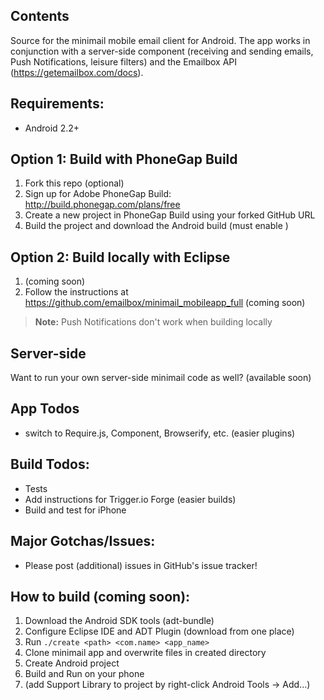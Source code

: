 

## Contents  

Source for the minimail mobile email client for Android. The app works in conjunction with a server-side component (receiving and sending emails, Push Notifications, leisure filters) and the Emailbox API (https://getemailbox.com/docs).  


## Requirements:  
- Android 2.2+

## Option 1: Build with PhoneGap Build  
1. Fork this repo (optional)
1. Sign up for Adobe PhoneGap Build: http://build.phonegap.com/plans/free 
1. Create a new project in PhoneGap Build using your forked GitHub URL 
1. Build the project and download the Android build (must enable )

## Option 2: Build locally with Eclipse
1. (coming soon)
1. Follow the instructions at https://github.com/emailbox/minimail_mobileapp_full (coming soon)

> **Note:** Push Notifications don't work when building locally

## Server-side  
Want to run your own server-side minimail code as well? (available soon)  

## App Todos
- switch to Require.js, Component, Browserify, etc. (easier plugins)

## Build Todos:
- Tests  
- Add instructions for Trigger.io Forge (easier builds)  
- Build and test for iPhone  

## Major Gotchas/Issues:  
- Please post (additional) issues in GitHub's issue tracker! 

## How to build (coming soon):  
1. Download the Android SDK tools (adt-bundle) 
1. Configure Eclipse IDE and ADT Plugin (download from one place)  
1. Run `./create <path> <com.name> <app_name>`  
1. Clone minimail app and overwrite files in created directory  
1. Create Android project  
1. Build and Run on your phone  
1. (add Support Library to project by right-click Android Tools -> Add...)

